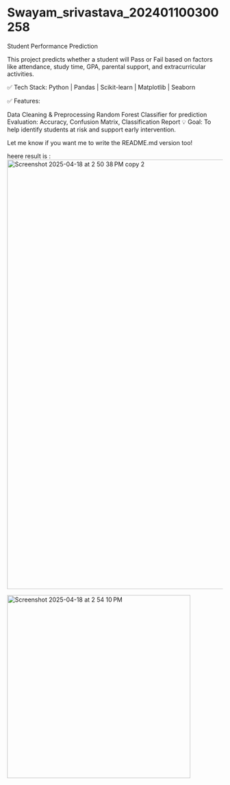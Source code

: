 # Swayam_srivastava_202401100300258
 Student Performance Prediction

This project predicts whether a student will Pass or Fail based on factors like attendance, study time, GPA, parental support, and extracurricular activities.

✅ Tech Stack:
Python | Pandas | Scikit-learn | Matplotlib | Seaborn

✅ Features:

Data Cleaning & Preprocessing
Random Forest Classifier for prediction
Evaluation: Accuracy, Confusion Matrix, Classification Report
💡 Goal:
To help identify students at risk and support early intervention.

Let me know if you want me to write the README.md version too!

heere result is :
<img width="1004" alt="Screenshot 2025-04-18 at 2 50 38 PM copy 2" src="https://github.com/user-attachments/assets/c01e6167-44e4-4f1c-a7e3-945c4978a6d9" />


<img width="428" alt="Screenshot 2025-04-18 at 2 54 10 PM" src="https://github.com/user-attachments/assets/5eb71a10-cbba-4409-83f1-16d75bcca2a9" />


